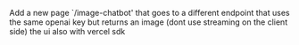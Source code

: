 Add a new page `/image-chatbot' that goes to a different endpoint that uses the same openai key but returns an image (dont use streaming on the client side) the ui also with vercel sdk